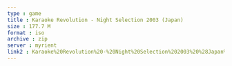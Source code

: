 ```yaml
---
type : game
title : Karaoke Revolution - Night Selection 2003 (Japan)
size : 177.7 M
format : iso
archive : zip
server : myrient
link2 : Karaoke%20Revolution%20-%20Night%20Selection%202003%20%28Japan%29
---
```

